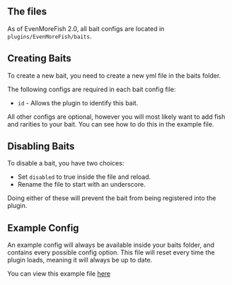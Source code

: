 ## The files
As of EvenMoreFish 2.0, all bait configs are located in `plugins/EvenMoreFish/baits`.

## Creating Baits
To create a new bait, you need to create a new yml file in the baits folder.

The following configs are required in each bait config file:
- `id` - Allows the plugin to identify this bait.

All other configs are optional, however you will most likely want to add fish and rarities to your bait. You can see how to do this in the example file.

## Disabling Baits
To disable a bait, you have two choices:
- Set `disabled` to true inside the file and reload.
- Rename the file to start with an underscore.

Doing either of these will prevent the bait from being registered into the plugin.

## Example Config
An example config will always be available inside your baits folder, and contains every possible config option.
This file will reset every time the plugin loads, meaning it will always be up to date.

You can view this example file [here](https://github.com/EvenMoreFish/EvenMoreFish/blob/master/even-more-fish-plugin/src/main/resources/baits/_example.yml)